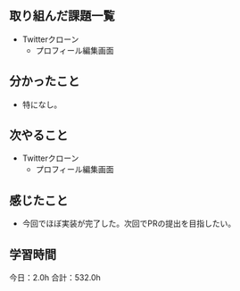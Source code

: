 ## 取り組んだ課題一覧
*  Twitterクローン
   * プロフィール編集画面
## 分かったこと
* 特になし。
  
    
    

## 次やること
*  Twitterクローン
   * プロフィール編集画面
## 感じたこと
* 今回でほぼ実装が完了した。次回でPRの提出を目指したい。
 
## 学習時間
今日：2.0h
合計：532.0h
